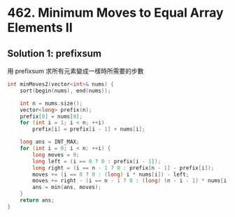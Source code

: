 # 462. Minimum Moves to Equal Array Elements II

## Solution 1: prefixsum

用 prefixsum 求所有元素變成一樣時所需要的步數

```cpp
int minMoves2(vector<int>& nums) {
    sort(begin(nums), end(nums));

    int n = nums.size();
    vector<long> prefix(n);
    prefix[0] = nums[0];
    for (int i = 1; i < n; ++i)
        prefix[i] = prefix[i - 1] + nums[i];

    long ans = INT_MAX;
    for (int i = 0; i < n; ++i) {
        long moves = 0;
        long left = (i == 0 ? 0 : prefix[i - 1]);
        long right = (i == n - 1 ? 0 : prefix[n - 1] - prefix[i]);
        moves += (i == 0 ? 0 : (long) i * nums[i]) - left;
        moves += right - (i == n - 1 ? 0 : (long) (n - i - 1) * nums[i]);
        ans = min(ans, moves);
    }
    return ans;
}
```
